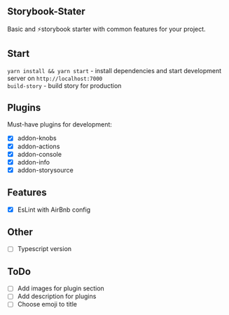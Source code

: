 ## Storybook-Stater

Basic and ⚡storybook starter with common features for your project.

## Start

`yarn install && yarn start` - install dependencies and start development server on `http://localhost:7000`  
`build-story` - build story for production

## Plugins

Must-have plugins for development:

- [x] addon-knobs
- [x] addon-actions
- [x] addon-console
- [x] addon-info
- [x] addon-storysource

## Features

- [x] EsLint with AirBnb config

## Other

- [ ] Typescript version

## ToDo

- [ ] Add images for plugin section
- [ ] Add description for plugins
- [ ] Choose emoji to title
